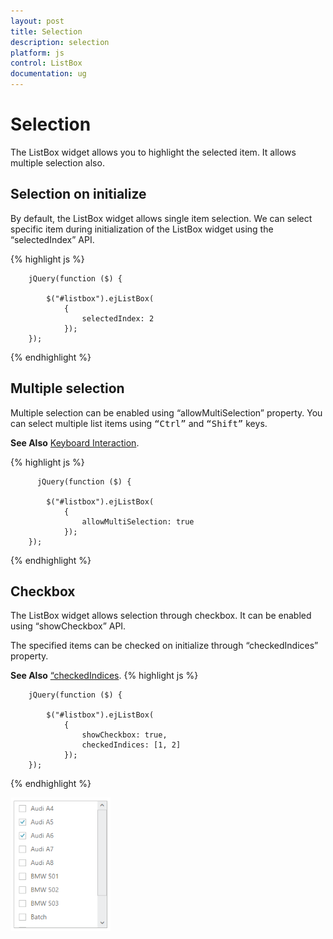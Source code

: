 ```yaml
---
layout: post
title: Selection
description: selection
platform: js
control: ListBox
documentation: ug
---
```


# Selection

The ListBox widget allows you to highlight the selected item. It allows multiple selection also. 


## Selection on initialize

By default, the ListBox widget allows single item selection. We can select specific item during initialization of the ListBox widget using the “selectedIndex” API. 

{% highlight js %}


        jQuery(function ($) {

            $("#listbox").ejListBox(
                {
                    selectedIndex: 2
                });
        });




{% endhighlight %}


## Multiple selection

Multiple selection can be enabled using “allowMultiSelection” property. You can select multiple list items using <kbd>“Ctrl”</kbd> and <kbd>“Shift”</kbd> keys.

**See Also** [Keyboard Interaction](http://help.syncfusion.com/js/listbox/accessibility#keyboard-interaction).

{% highlight js %}


          jQuery(function ($) {

            $("#listbox").ejListBox(
                {
                    allowMultiSelection: true
                });
        });



{% endhighlight %}

## Checkbox

The ListBox widget allows selection through checkbox. It can be enabled using “showCheckbox” API.

The specified items can be checked on initialize through “checkedIndices” property. 

**See Also** [“checkedIndices](http://helpjs.syncfusion.com/js/api/ejlistbox#members:checkedindices).
{% highlight js %}


        jQuery(function ($) {

            $("#listbox").ejListBox(
                {
                    showCheckbox: true,
                    checkedIndices: [1, 2]
                });
        });



{% endhighlight %}



![Checked Listbox](Selection_Images\checkbox_img1.png)
